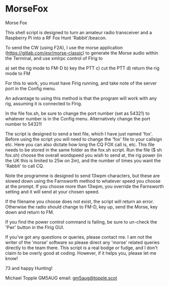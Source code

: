 # MorseFox
Morse Fox

This shell script is designed to turn an amateur radio transceiver and a Raspberry Pi into a RF Fox Hunt 'Rabbit'/beacon.

To send the CW (using F2A), I use the morse application (https://gitlab.com/esr/morse-classic) to generate the Morse audio within the Terminal, and use xmlrpc control of Flrig to

a) set the rig mode to FM-D b) key the PTT c) cut the PTT d) return the rig mode to FM

For this to work, you must have Flrig running, and take note of the server port in the Config menu.

An advantage to using this method is that the program will work with any rig, assuming it is connected to Flrig.

In the file fox.sh, be sure to change the port number (set as 54321) to whatever number is in the Config menu. Alternatively change the port number to 54321!

The script is designed to send a text file, which I have just named 'fox'. Before using the script you will need to change the 'fox' file to your callsign etc. Here you can also dictate how long the CQ FOX call is, etc. This file needs to be stored in the same folder as the fox.sh script. Run the file ($ sh fox.sh) choose the overall wordspeed you wish to send at, the rig power (in the UK this is limited to 25w on 2m), and the number of times you want the 'Rabbit' to call CQ.

Note the programme is designed to send 13wpm characters, but these are slowed down using the Farnsworth method to whatever speed you choose at the prompt. If you choose more than 13wpm, you override the Farnsworth setting and it will send at your chosen speed.

If the filename you choose does not exist, the script will return an error. Otherwise the radio should change to FM-D, key up, send the Morse, key down and return to FM.

If you find the power control command is failing, be sure to un-check the 'Pwr' button in the Flrig GUI.

If you've got any questions or queries, please contact me. I am not the writer of the 'morse' software so please direct any 'morse' related queries directly to the team there. This script is a real bodge or fudge, and I don't claim to be overly good at coding. However, if it helps you, please let me know!

73 and happy Hunting!

Michael Topple GM5AUG email: gm5aug@topple.scot
